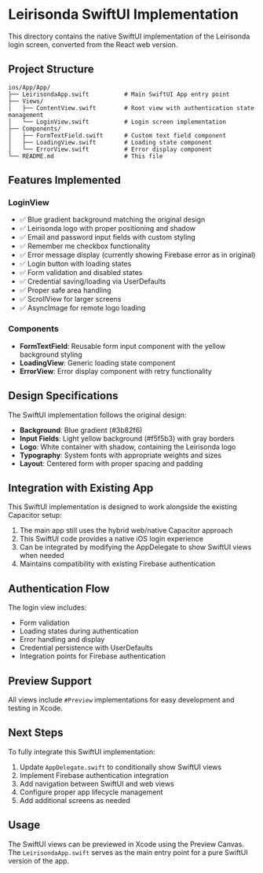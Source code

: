 # Leirisonda SwiftUI Implementation

This directory contains the native SwiftUI implementation of the Leirisonda login screen, converted from the React web version.

## Project Structure

```
ios/App/App/
├── LeirisondaApp.swift          # Main SwiftUI App entry point
├── Views/
│   ├── ContentView.swift        # Root view with authentication state management
│   └── LoginView.swift          # Login screen implementation
├── Components/
│   ├── FormTextField.swift      # Custom text field component
│   ├── LoadingView.swift        # Loading state component
│   └── ErrorView.swift          # Error display component
└── README.md                    # This file
```

## Features Implemented

### LoginView

- ✅ Blue gradient background matching the original design
- ✅ Leirisonda logo with proper positioning and shadow
- ✅ Email and password input fields with custom styling
- ✅ Remember me checkbox functionality
- ✅ Error message display (currently showing Firebase error as in original)
- ✅ Login button with loading states
- ✅ Form validation and disabled states
- ✅ Credential saving/loading via UserDefaults
- ✅ Proper safe area handling
- ✅ ScrollView for larger screens
- ✅ AsyncImage for remote logo loading

### Components

- **FormTextField**: Reusable form input component with the yellow background styling
- **LoadingView**: Generic loading state component
- **ErrorView**: Error display component with retry functionality

## Design Specifications

The SwiftUI implementation follows the original design:

- **Background**: Blue gradient (#3b82f6)
- **Input Fields**: Light yellow background (#f5f5b3) with gray borders
- **Logo**: White container with shadow, containing the Leirisonda logo
- **Typography**: System fonts with appropriate weights and sizes
- **Layout**: Centered form with proper spacing and padding

## Integration with Existing App

This SwiftUI implementation is designed to work alongside the existing Capacitor setup:

1. The main app still uses the hybrid web/native Capacitor approach
2. This SwiftUI code provides a native iOS login experience
3. Can be integrated by modifying the AppDelegate to show SwiftUI views when needed
4. Maintains compatibility with existing Firebase authentication

## Authentication Flow

The login view includes:

- Form validation
- Loading states during authentication
- Error handling and display
- Credential persistence with UserDefaults
- Integration points for Firebase authentication

## Preview Support

All views include `#Preview` implementations for easy development and testing in Xcode.

## Next Steps

To fully integrate this SwiftUI implementation:

1. Update `AppDelegate.swift` to conditionally show SwiftUI views
2. Implement Firebase authentication integration
3. Add navigation between SwiftUI and web views
4. Configure proper app lifecycle management
5. Add additional screens as needed

## Usage

The SwiftUI views can be previewed in Xcode using the Preview Canvas. The `LeirisondaApp.swift` serves as the main entry point for a pure SwiftUI version of the app.
